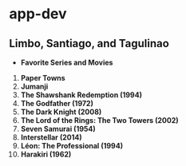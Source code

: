 # app-dev
## Limbo, Santiago, and Tagulinao
- **Favorite Series and Movies**
1. **Paper Towns**
2. **Jumanji**
3. **The Shawshank Redemption (1994)**
4. **The Godfather (1972)**
5. **The Dark Knight (2008)**
6. **The Lord of the Rings: The Two Towers (2002)**
7. **Seven Samurai (1954)**
8. **Interstellar (2014)**
9. **Léon: The Professional (1994)**
10. **Harakiri (1962)**

